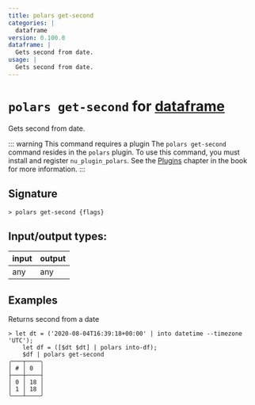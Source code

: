 ```yaml
---
title: polars get-second
categories: |
  dataframe
version: 0.100.0
dataframe: |
  Gets second from date.
usage: |
  Gets second from date.
---
```

<!-- This file is automatically generated. Please edit the command in https://github.com/nushell/nushell instead. -->

# `polars get-second` for [dataframe](/commands/categories/dataframe.md)

<div class='command-title'>Gets second from date.</div>

::: warning This command requires a plugin
The `polars get-second` command resides in the `polars` plugin.
To use this command, you must install and register `nu_plugin_polars`.
See the [Plugins](/book/plugins.html) chapter in the book for more information.
:::


## Signature

```> polars get-second {flags} ```


## Input/output types:

| input | output |
| ----- | ------ |
| any   | any    |

## Examples

Returns second from a date
```nu
> let dt = ('2020-08-04T16:39:18+00:00' | into datetime --timezone 'UTC');
    let df = ([$dt $dt] | polars into-df);
    $df | polars get-second
╭───┬────╮
│ # │ 0  │
├───┼────┤
│ 0 │ 18 │
│ 1 │ 18 │
╰───┴────╯

```
